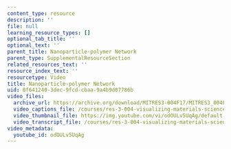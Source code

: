 ```yaml
---
content_type: resource
description: ''
file: null
learning_resource_types: []
optional_tab_title: ''
optional_text: ''
parent_title: Nanoparticle-polymer Network
parent_type: SupplementalResourceSection
related_resources_text: ''
resource_index_text: ''
resourcetype: Video
title: Nanoparticle-polymer Network
uid: 0f641240-3dec-9fcd-cbaa-9a4b9d07786b
video_files:
  archive_url: https://archive.org/download/MITRES3-004F17/MITRES3_004F17_2017_dang_300k.mp4
  video_captions_file: /courses/res-3-004-visualizing-materials-science-fall-2017/88c0a40ca5c2599796463f98c251d28a_odOULv5UqAg.vtt
  video_thumbnail_file: https://img.youtube.com/vi/odOULv5UqAg/default.jpg
  video_transcript_file: /courses/res-3-004-visualizing-materials-science-fall-2017/cb2a0b4e1a61249805fa32fb8e328647_odOULv5UqAg.pdf
video_metadata:
  youtube_id: odOULv5UqAg
---
```

